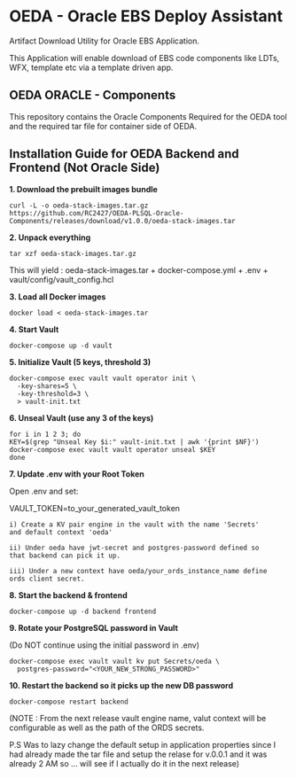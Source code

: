 # OEDA - Oracle EBS Deploy Assistant
Artifact Download Utility for Oracle EBS Application.

This Application will enable download of EBS code components like LDTs, WFX, template etc via a template driven app.

## OEDA ORACLE - Components
This repository contains the Oracle Components Required for the OEDA tool and the required tar file for container side of OEDA.



## **Installation Guide for OEDA Backend and Frontend (Not Oracle Side)**

**1. Download the prebuilt images bundle**

    curl -L -o oeda-stack-images.tar.gz
    https://github.com/RC2427/OEDA-PLSQL-Oracle-Components/releases/download/v1.0.0/oeda-stack-images.tar

**2. Unpack everything**

    tar xzf oeda-stack-images.tar.gz 

This will yield : oeda-stack-images.tar + docker-compose.yml + .env + vault/config/vault_config.hcl

**3. Load all Docker images**

    docker load < oeda-stack-images.tar

**4. Start Vault**

    docker-compose up -d vault

**5. Initialize Vault (5 keys, threshold 3)**

    docker-compose exec vault vault operator init \
      -key-shares=5 \
      -key-threshold=3 \
      > vault-init.txt

**6. Unseal Vault (use any 3 of the keys)**

    for i in 1 2 3; do
    KEY=$(grep "Unseal Key $i:" vault-init.txt | awk '{print $NF}')
    docker-compose exec vault vault operator unseal $KEY
    done

**7. Update .env with your Root Token**

Open .env and set:

VAULT_TOKEN=to_your_generated_vault_token

    i) Create a KV pair engine in the vault with the name 'Secrets'
    and default context 'oeda' 
    
    ii) Under oeda have jwt-secret and postgres-password defined so 
    that backend can pick it up.

    iii) Under a new context have oeda/your_ords_instance_name define
    ords client secret.

**8. Start the backend & frontend**

    docker-compose up -d backend frontend

**9. Rotate your PostgreSQL password in Vault**

(Do NOT continue using the initial password in .env)

    docker-compose exec vault vault kv put Secrets/oeda \
      postgres-password="<YOUR_NEW_STRONG_PASSWORD>"


**10. Restart the backend so it picks up the new DB password**

    docker-compose restart backend

(NOTE : From the next release vault engine name, valut context will be configurable as well as the path of the ORDS secrets.

P.S Was to lazy change the default setup in application properties since I had already made the tar file and setup the relase for v.0.0.1 and it was already 2 AM so ... will see if I actually do it in the next release)
